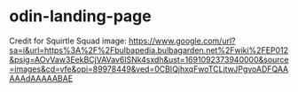 # odin-landing-page

Credit for Squirtle Squad image: https://www.google.com/url?sa=i&url=https%3A%2F%2Fbulbapedia.bulbagarden.net%2Fwiki%2FEP012&psig=AOvVaw3EekBCjVAVav6lSNk4sxdh&ust=1691092373940000&source=images&cd=vfe&opi=89978449&ved=0CBIQjhxqFwoTCLjtwJPgvoADFQAAAAAdAAAAABAE 